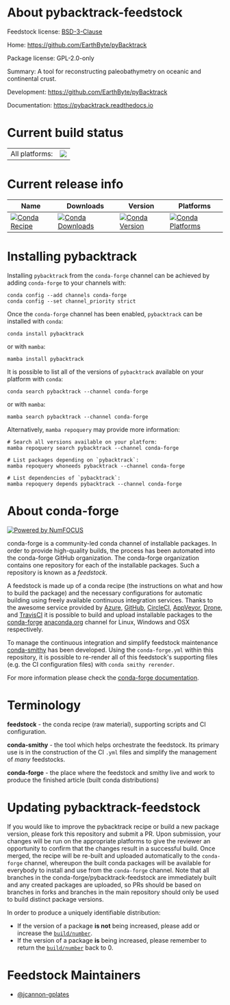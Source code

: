About pybacktrack-feedstock
===========================

Feedstock license: [BSD-3-Clause](https://github.com/conda-forge/pybacktrack-feedstock/blob/main/LICENSE.txt)

Home: https://github.com/EarthByte/pyBacktrack

Package license: GPL-2.0-only

Summary: A tool for reconstructing paleobathymetry on oceanic and continental crust.

Development: https://github.com/EarthByte/pyBacktrack

Documentation: https://pybacktrack.readthedocs.io

Current build status
====================


<table><tr><td>All platforms:</td>
    <td>
      <a href="https://dev.azure.com/conda-forge/feedstock-builds/_build/latest?definitionId=19076&branchName=main">
        <img src="https://dev.azure.com/conda-forge/feedstock-builds/_apis/build/status/pybacktrack-feedstock?branchName=main">
      </a>
    </td>
  </tr>
</table>

Current release info
====================

| Name | Downloads | Version | Platforms |
| --- | --- | --- | --- |
| [![Conda Recipe](https://img.shields.io/badge/recipe-pybacktrack-green.svg)](https://anaconda.org/conda-forge/pybacktrack) | [![Conda Downloads](https://img.shields.io/conda/dn/conda-forge/pybacktrack.svg)](https://anaconda.org/conda-forge/pybacktrack) | [![Conda Version](https://img.shields.io/conda/vn/conda-forge/pybacktrack.svg)](https://anaconda.org/conda-forge/pybacktrack) | [![Conda Platforms](https://img.shields.io/conda/pn/conda-forge/pybacktrack.svg)](https://anaconda.org/conda-forge/pybacktrack) |

Installing pybacktrack
======================

Installing `pybacktrack` from the `conda-forge` channel can be achieved by adding `conda-forge` to your channels with:

```
conda config --add channels conda-forge
conda config --set channel_priority strict
```

Once the `conda-forge` channel has been enabled, `pybacktrack` can be installed with `conda`:

```
conda install pybacktrack
```

or with `mamba`:

```
mamba install pybacktrack
```

It is possible to list all of the versions of `pybacktrack` available on your platform with `conda`:

```
conda search pybacktrack --channel conda-forge
```

or with `mamba`:

```
mamba search pybacktrack --channel conda-forge
```

Alternatively, `mamba repoquery` may provide more information:

```
# Search all versions available on your platform:
mamba repoquery search pybacktrack --channel conda-forge

# List packages depending on `pybacktrack`:
mamba repoquery whoneeds pybacktrack --channel conda-forge

# List dependencies of `pybacktrack`:
mamba repoquery depends pybacktrack --channel conda-forge
```


About conda-forge
=================

[![Powered by
NumFOCUS](https://img.shields.io/badge/powered%20by-NumFOCUS-orange.svg?style=flat&colorA=E1523D&colorB=007D8A)](https://numfocus.org)

conda-forge is a community-led conda channel of installable packages.
In order to provide high-quality builds, the process has been automated into the
conda-forge GitHub organization. The conda-forge organization contains one repository
for each of the installable packages. Such a repository is known as a *feedstock*.

A feedstock is made up of a conda recipe (the instructions on what and how to build
the package) and the necessary configurations for automatic building using freely
available continuous integration services. Thanks to the awesome service provided by
[Azure](https://azure.microsoft.com/en-us/services/devops/), [GitHub](https://github.com/),
[CircleCI](https://circleci.com/), [AppVeyor](https://www.appveyor.com/),
[Drone](https://cloud.drone.io/welcome), and [TravisCI](https://travis-ci.com/)
it is possible to build and upload installable packages to the
[conda-forge](https://anaconda.org/conda-forge) [anaconda.org](https://anaconda.org/)
channel for Linux, Windows and OSX respectively.

To manage the continuous integration and simplify feedstock maintenance
[conda-smithy](https://github.com/conda-forge/conda-smithy) has been developed.
Using the ``conda-forge.yml`` within this repository, it is possible to re-render all of
this feedstock's supporting files (e.g. the CI configuration files) with ``conda smithy rerender``.

For more information please check the [conda-forge documentation](https://conda-forge.org/docs/).

Terminology
===========

**feedstock** - the conda recipe (raw material), supporting scripts and CI configuration.

**conda-smithy** - the tool which helps orchestrate the feedstock.
                   Its primary use is in the construction of the CI ``.yml`` files
                   and simplify the management of *many* feedstocks.

**conda-forge** - the place where the feedstock and smithy live and work to
                  produce the finished article (built conda distributions)


Updating pybacktrack-feedstock
==============================

If you would like to improve the pybacktrack recipe or build a new
package version, please fork this repository and submit a PR. Upon submission,
your changes will be run on the appropriate platforms to give the reviewer an
opportunity to confirm that the changes result in a successful build. Once
merged, the recipe will be re-built and uploaded automatically to the
`conda-forge` channel, whereupon the built conda packages will be available for
everybody to install and use from the `conda-forge` channel.
Note that all branches in the conda-forge/pybacktrack-feedstock are
immediately built and any created packages are uploaded, so PRs should be based
on branches in forks and branches in the main repository should only be used to
build distinct package versions.

In order to produce a uniquely identifiable distribution:
 * If the version of a package **is not** being increased, please add or increase
   the [``build/number``](https://docs.conda.io/projects/conda-build/en/latest/resources/define-metadata.html#build-number-and-string).
 * If the version of a package **is** being increased, please remember to return
   the [``build/number``](https://docs.conda.io/projects/conda-build/en/latest/resources/define-metadata.html#build-number-and-string)
   back to 0.

Feedstock Maintainers
=====================

* [@jcannon-gplates](https://github.com/jcannon-gplates/)

